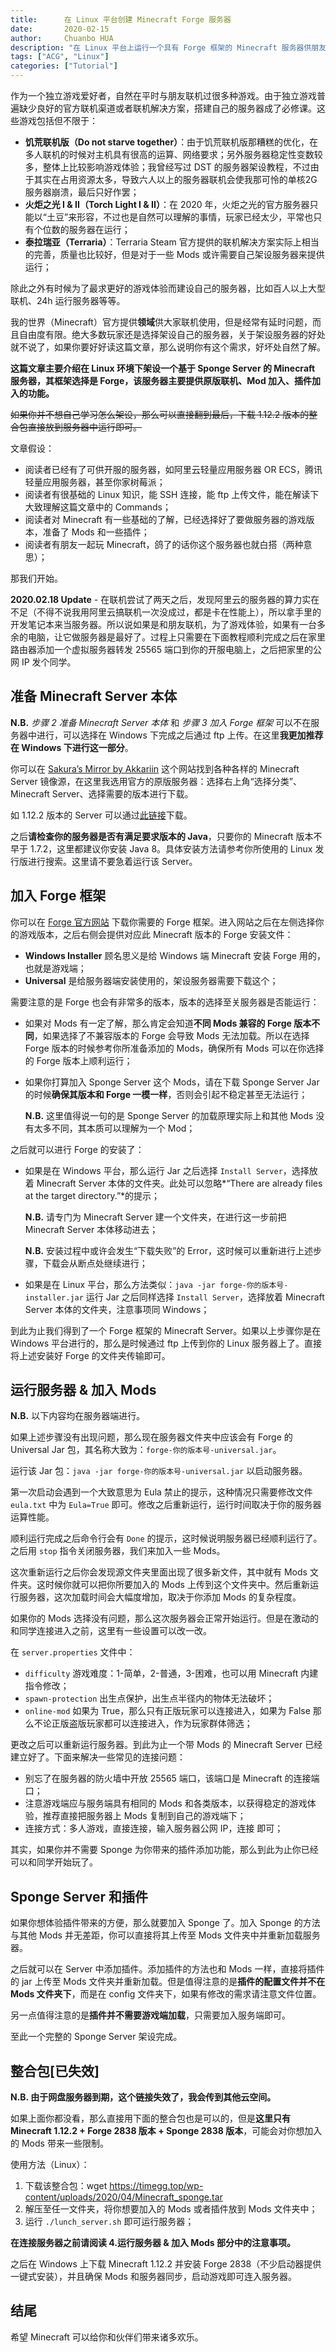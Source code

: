 ```yaml
---
title:      在 Linux 平台创建 Minecraft Forge 服务器
date:       2020-02-15
author:     Chuanbo HUA
description: "在 Linux 平台上运行一个具有 Forge 框架的 Minecraft 服务器供朋友之间联机。"
tags: ["ACG", "Linux"]
categories: ["Tutorial"]
---
```




作为一个独立游戏爱好者，自然在平时与朋友联机过很多种游戏。由于独立游戏普遍缺少良好的官方联机渠道或者联机解决方案，搭建自己的服务器成了必修课。这些游戏包括但不限于：

- **饥荒联机版（Do not starve together）**：由于饥荒联机版那糟糕的优化，在多人联机的时候对主机具有很高的运算、网络要求；另外服务器稳定性变数较多，整体上比较影响游戏体验；我曾经写过 DST 的服务器架设教程，不过由于其实在占用资源太多，导致六人以上的服务器联机会使我那可怜的单核2G服务器崩溃，最后只好作罢；
- **火炬之光 I & II（Torch Light I & II）**：在 2020 年，火炬之光的官方服务器只能以“土豆”来形容，不过也是自然可以理解的事情，玩家已经太少，平常也只有个位数的服务器在运行；
- **泰拉瑞亚（Terraria）**：Terraria Steam 官方提供的联机解决方案实际上相当的完善，质量也比较好，但是对于一些 Mods 或许需要自己架设服务器来提供运行；

除此之外有时候为了最求更好的游戏体验而建设自己的服务器，比如百人以上大型联机、24h 运行服务器等等。

我的世界（Minecraft）官方提供**领域**供大家联机使用，但是经常有延时问题，而且自由度有限。绝大多数玩家还是选择架设自己的服务器，关于架设服务器的好处就不说了，如果你要好好读这篇文章，那么说明你有这个需求，好坏处自然了解。

**这篇文章主要介绍在 Linux 环境下架设一个基于 Sponge Server 的 Minecraft 服务器，其框架选择是 Forge，该服务器主要提供原版联机、Mod 加入、插件加入的功能。**

~~如果你并不想自己学习怎么架设，那么可以直接翻到最后，下载 1.12.2 版本的整合包直接放到服务器中运行即可。~~

文章假设：

- 阅读者已经有了可供开服的服务器，如阿里云轻量应用服务器 OR ECS，腾讯轻量应用服务器，甚至你家树莓派；
- 阅读者有很基础的 Linux 知识，能 SSH 连接，能 ftp 上传文件，能在解读下大致理解这篇文章中的 Commands；
- 阅读者对 Minecraft 有一些基础的了解，已经选择好了要做服务器的游戏版本，准备了 Mods 和一些插件；
- 阅读者有朋友一起玩 Minecraft，鸽了的话你这个服务器也就白搭（两种意思）；

那我们开始。

**2020.02.18 Update** - 在联机尝试了两天之后，发现阿里云的服务器的算力实在不足（不得不说我用阿里云搞联机一次没成过，都是卡在性能上），所以拿手里的开发笔记本来当服务器。所以说如果是和朋友联机，为了游戏体验，如果有一台多余的电脑，让它做服务器是最好了。过程上只需要在下面教程顺利完成之后在家里路由器添加一个虚拟服务器转发 25565 端口到你的开服电脑上，之后把家里的公网 IP 发个同学。

## 准备 Minecraft Server 本体

**N.B.** *步骤 2 准备 Minecraft Server 本体* 和 *步骤 3 加入 Forge 框架* 可以不在服务器中进行，可以选择在 Windows 下完成之后通过 ftp 上传。在这里**我更加推荐在 Windows 下进行这一部分**。

你可以在 [Sakura’s Mirror by Akkariin](https://mirror.zerodream.net/) 这个网站找到各种各样的 Minecraft Server 镜像源，在这里我选用官方的原版服务器：选择右上角“选择分类”、Minecraft Server、选择需要的版本进行下载。

如 1.12.2 版本的 Server 可以通过[此链接](https://mirror.zerodream.net/download/Minecraft_Server/minecraft_server.1.12.2.jar)下载。

之后**请检查你的服务器是否有满足要求版本的 Java**，只要你的 Minecraft 版本不早于 1.7.2，这里都建议你安装 Java 8。具体安装方法请参考你所使用的 Linux 发行版进行搜索。这里请不要急着运行该 Server。

## 加入 Forge 框架

你可以在 [Forge 官方网站](https://files.minecraftforge.net/maven/net/minecraftforge/forge/) 下载你需要的 Forge 框架。进入网站之后在左侧选择你的游戏版本，之后右侧会提供对应此 Minecraft 版本的 Forge 安装文件：

- **Windows Installer** 顾名思义是给 Windows 端 Minecraft 安装 Forge 用的，也就是游戏端；
- **Universal** 是给服务器端安装使用的，架设服务器需要下载这个；

需要注意的是 Forge 也会有非常多的版本，版本的选择至关服务器是否能运行：

- 如果对 Mods 有一定了解，那么肯定会知道**不同 Mods 兼容的 Forge 版本不同**，如果选择了不兼容版本的 Forge 会导致 Mods 无法加载。所以在选择 Forge 版本的时候参考你所准备添加的 Mods，确保所有 Mods 可以在你选择的 Forge 版本上顺利运行；

- 如果你打算加入 Sponge Server 这个 Mods，请在下载 Sponge Server Jar 的时候**确保其版本和 Forge 一模一样**，否则会引起不稳定甚至无法运行；

  **N.B.** 这里值得说一句的是 Sponge Server 的加载原理实际上和其他 Mods 没有太多不同，其本质可以理解为一个 Mod；

之后就可以进行 Forge 的安装了：

- 如果是在 Windows 平台，那么运行 Jar 之后选择 `Install Server`，选择放着 Minecraft Server 本体的文件夹。此处可以忽略*“There are already files at the target directory.”*的提示；

  **N.B.** 请专门为 Minecraft Server 建一个文件夹，在进行这一步前把 Minecraft Server 本体移动进去；

  **N.B.** 安装过程中或许会发生“下载失败”的 Error，这时候可以重新进行上述步骤，下载会从断点处继续进行；

- 如果是在 Linux 平台，那么方法类似：`java -jar forge-你的版本号-installer.jar` 运行 Jar 之后同样选择 `Install Server`，选择放着 Minecraft Server 本体的文件夹，注意事项同 Windows；

到此为止我们得到了一个 Forge 框架的 Minecraft Server。如果以上步骤你是在 Windows 平台进行的，那么是时候通过 ftp 上传到你的 Linux 服务器上了。直接将上述安装好 Forge 的文件夹传输即可。

## 运行服务器 & 加入 Mods

**N.B.** 以下内容均在服务器端进行。

如果上述步骤没有出现问题，那么现在服务器文件夹中应该会有 Forge 的 Universal Jar 包，其名称大致为：`forge-你的版本号-universal.jar`。

运行该 Jar 包：`java -jar forge-你的版本号-universal.jar` 以启动服务器。

第一次启动会遇到一个大致意思为 Eula 禁止的提示，这种情况只需要修改文件 `eula.txt` 中为 `Eula=True` 即可。修改之后重新运行，运行时间取决于你的服务器运算性能。

顺利运行完成之后命令行会有 `Done` 的提示，这时候说明服务器已经顺利运行了。之后用 `stop` 指令关闭服务器，我们来加入一些 Mods。

这次重新运行之后你会发现源文件夹里面出现了很多新文件，其中就有 Mods 文件夹。这时候你就可以把你所要加入的 Mods 上传到这个文件夹中。然后重新运行服务器，这次加载时间会大幅度增加，取决于你添加 Mods 的复杂程度。

如果你的 Mods 选择没有问题，那么这次服务器会正常开始运行。但是在激动的和同学连接进入之前，这里有一些设置可以改一改。

在 `server.properties` 文件中：

- `difficulty` 游戏难度：1-简单，2-普通，3-困难，也可以用 Minecraft 内建指令修改；
- `spawn-protection` 出生点保护，出生点半径内的物体无法破坏；
- `online-mod` 如果为 True，那么只有正版玩家可以连接进入，如果为 False 那么不论正版盗版玩家都可以连接进入，作为玩家群体筛选；

更改之后可以重新运行服务器。到此为止一个带 Mods 的 Minecraft Server 已经建立好了。下面来解决一些常见的连接问题：

- 别忘了在服务器的防火墙中开放 25565 端口，该端口是 Minecraft 的连接端口；
- 注意游戏端应与服务端具有相同的 Mods 和各类版本，以获得稳定的游戏体验，推荐直接把服务器上 Mods 复制到自己的游戏端下；
- 连接方式：多人游戏，直接连接，输入服务器公网 IP，连接 即可；

其实，如果你并不需要 Sponge 为你带来的插件添加功能，那么到此为止你已经可以和同学开始玩了。

## Sponge Server 和插件

如果你想体验插件带来的方便，那么就要加入 Sponge 了。加入 Sponge 的方法与其他 Mods 并无差距，你可以直接将其上传至 Mods 文件夹中并重新加载服务器。

之后就可以在 Server 中添加插件。添加插件的方法也和 Mods 一样，直接将插件的 jar 上传至 Mods 文件夹并重新加载。但是值得注意的是**插件的配置文件并不在 Mods 文件夹下**，而是在 config 文件夹下，如果有修改的需求请注意文件位置。

另一点值得注意的是**插件并不需要游戏端加载**，只需要加入服务端即可。

至此一个完整的 Sponge Server 架设完成。

## 整合包[已失效]

**N.B. 由于网盘服务器到期，这个链接失效了，我会传到其他云空间。**

如果上面你都没看，那么直接用下面的整合包也是可以的，但是**这里只有 Minecraft 1.12.2 + Forge 2838 版本 + Sponge 2838 版本**，可能会对你想加入的 Mods 带来一些限制。

使用方法（Linux）：

1. 下载该整合包：wget https://timegg.top/wp-content/uploads/2020/04/Minecraft_sponge.tar
2. 解压至任一文件夹，将你想要加入的 Mods 或者插件放到 Mods 文件夹中；
3. 运行 `./lunch_server.sh` 即可运行服务器；

**在连接服务器之前请阅读 4.运行服务器 & 加入 Mods 部分中的注意事项。**

之后在 Windows 上下载 Minecraft 1.12.2 并安装 Forge 2838（不少启动器提供一键式安装），并且确保 Mods 和服务器同步，启动游戏即可连入服务器。

## 结尾

希望 Minecraft 可以给你和伙伴们带来诸多欢乐。